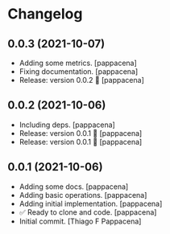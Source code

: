 Changelog
=========


0.0.3 (2021-10-07)
------------------
- Adding some metrics. [pappacena]
- Fixing documentation. [pappacena]
- Release: version 0.0.2 🚀 [pappacena]


0.0.2 (2021-10-06)
------------------
- Including deps. [pappacena]
- Release: version 0.0.1 🚀 [pappacena]
- Release: version 0.0.1 🚀 [pappacena]


0.0.1 (2021-10-06)
------------------
- Adding some docs. [pappacena]
- Adding basic operations. [pappacena]
- Adding initial implementation. [pappacena]
- ✅ Ready to clone and code. [pappacena]
- Initial commit. [Thiago F Pappacena]


